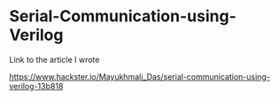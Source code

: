 # Serial-Communication-using-Verilog

Link to the article I wrote 

https://www.hackster.io/Mayukhmali_Das/serial-communication-using-verilog-13b818
